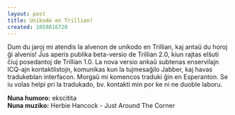 ```yaml
---
layout: post
title: Unikodo en Trillian!
created: 1059816720
---
```

Dum du jaroj mi atendis la alvenon de unikodo en Trillian, kaj antaŭ du horoj ĝi alvenis!  Ĵus aperis publika beta-versio de Trillian 2.0, kiun rajtas elŝuti ĉiuj posedantoj de Trillian 1.0.  La nova versio ankaŭ subtenas enservilajn ICQ-ajn kontaktlistojn, komunikas kun la tujmesaĝilo Jabber, kaj havas tradukeblan interfacon.  Morgaŭ mi komencos traduki ĝin en Esperanton.  Se iu volas helpi pri la tradukado, bv. kontakti min por ke ni ne duoble laboru.

**Nuna humoro:** ekscitita  
**Nuna muziko:** Herbie Hancock - Just Around The Corner
